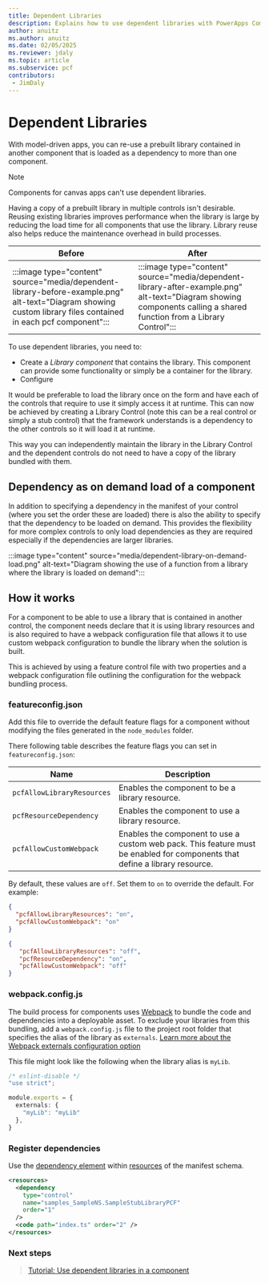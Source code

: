 ```yaml
---
title: Dependent Libraries
description: Explains how to use dependent libraries with PowerApps Component Framework (PCF) controls.
author: anuitz
ms.author: anuitz
ms.date: 02/05/2025
ms.reviewer: jdaly
ms.topic: article
ms.subservice: pcf
contributors:
 - JimDaly
---
```

# Dependent Libraries

With model-driven apps, you can re-use a prebuilt library contained in another component that is loaded as a dependency to more than one component.

> [!NOTE]
> Components for canvas apps can't use dependent libraries.

Having a copy of a prebuilt library in multiple controls isn't desirable. Reusing existing libraries improves performance when the library is large by reducing the load time for all components that use the library.  Library reuse also helps reduce the maintenance overhead in build processes.

|Before|After|
|---|---|
|:::image type="content" source="media/dependent-library-before-example.png" alt-text="Diagram showing custom library files contained in each pcf component":::|:::image type="content" source="media/dependent-library-after-example.png" alt-text="Diagram showing components calling a shared function from a Library Control":::|

To use dependent libraries, you need to:

- Create a *Library component* that contains the library. This component can provide some functionality or simply be a container for the library.
- Configure

It would be preferable to load the library once on the form and have each of the controls that require to use it simply access it at runtime. This can now be achieved by creating a Library Control (note this can be a real control or simply a stub control) that the framework understands is a dependency to the other controls so it will load it at runtime.

This way you can independently maintain the library in the Library Control and the dependent controls do not need to have a copy of the library bundled with them.

## Dependency as on demand load of a component

In addition to specifying a dependency in the manifest of your control (where you set the order these are loaded) there is also the ability to specify that the dependency to be loaded on demand. This provides the flexibility for more complex controls to only load dependencies as they are required especially if the dependencies are larger libraries.

:::image type="content" source="media/dependent-library-on-demand-load.png" alt-text="Diagram showing the use of a function from a library where the library is loaded on demand":::
<!-- See source \media\src\pcf_events_dependencies_diagrams.vsdx -->

## How it works

<!--TODO: Confirm whether the feature flag file still required -->

For a component to be able to use a library that is contained in another control, the component needs declare that it is using library resources and is also required to have a webpack configuration file that allows it to use custom webpack configuration to bundle the library when the solution is built.

This is achieved by using a feature control file with two properties and a webpack configuration file outlining the configuration for the webpack bundling process.

### featureconfig.json

Add this file to override the default feature flags for a component without modifying the files generated in the `node_modules` folder.

There following table describes the feature flags you can set in `featureconfig.json`:

|Name|Description|
|---|---|
|`pcfAllowLibraryResources`|Enables the component to be a library resource.|
|`pcfResourceDependency`|Enables the component to use a library resource.|
|`pcfAllowCustomWebpack`|Enables the component to use a custom web pack. This feature must be enabled for components that define a library resource.|

By default, these values are `off`. Set them to `on` to override the default. For example:

```json
{ 
  "pcfAllowLibraryResources": "on", 
  "pcfAllowCustomWebpack": "on" 
} 
```

```json
{ 
   "pcfAllowLibraryResources": "off", 
   "pcfResourceDependency": "on",
   "pcfAllowCustomWebpack": "off" 
} 
```

### webpack.config.js

<!-- TODO: please confirm this is accurate -->

The build process for components uses [Webpack](https://webpack.js.org/) to bundle the code and dependencies into a deployable asset. To exclude your libraries from this bundling, add a `webpack.config.js` file to the project root folder that specifies the alias of the library as `externals`. [Learn more about the Webpack externals configuration option](https://webpack.js.org/configuration/externals/)

This file might look like the following when the library alias is `myLib`.

```typescript
/* eslint-disable */ 
"use strict"; 

module.exports = { 
  externals: { 
    "myLib": "myLib" 
  }, 
}  
```


### Register dependencies

Use the [dependency element](manifest-schema-reference/dependency.md) within [resources](manifest-schema-reference/resources.md) of the manifest schema.

```xml
<resources>
  <dependency
    type="control"
    name="samples_SampleNS.SampleStubLibraryPCF"
    order="1"
  />
  <code path="index.ts" order="2" />
</resources>

```

### Next steps

> [Tutorial: Use dependent libraries in a component](tutorial-use-dependent-libraries.md)